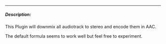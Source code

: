 
---

##### Description:

This Plugin will downmix all audiotrack to stereo and encode them in AAC.

The default formula seems to work well but feel free to experiment.

